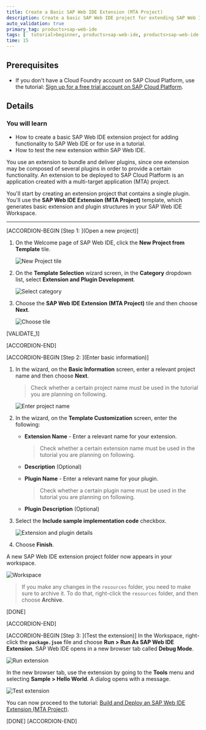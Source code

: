 ```yaml
---
title: Create a Basic SAP Web IDE Extension (MTA Project)
description: Create a basic SAP Web IDE project for extending SAP Web IDE.
auto_validation: true
primary_tag: products>sap-web-ide
tags: [  tutorial>beginner, products>sap-web-ide, products>sap-web-ide-plug-ins ]
time: 15
---
```


## Prerequisites  
  - If you don't have a Cloud Foundry account on SAP Cloud Platform, use the tutorial: [Sign up for a free trial account on SAP Cloud Platform](hcp-create-trial-account).

## Details
### You will learn  
  - How to create a basic SAP Web IDE extension project for adding functionality to SAP Web IDE or for use in a tutorial.
  - How to test the new extension within SAP Web IDE.

You use an extension to bundle and deliver plugins, since one extension may be composed of several plugins in order to provide a certain functionality. An extension to be deployed to SAP Cloud Platform is an application created with a multi-target application (MTA) project.

You'll start by creating an extension project that contains a single plugin. You'll use the **SAP Web IDE Extension (MTA Project)** template, which generates basic extension and plugin structures in your SAP Web IDE Workspace.

---

[ACCORDION-BEGIN [Step 1: ](Open a new project)]
1. On the Welcome page of SAP Web IDE, click the **New Project from Template** tile.

    ![New Project tile](step1-new-project-tile.png)  

2. On the **Template Selection** wizard screen, in the **Category** dropdown list, select **Extension and Plugin Development**.

    ![Select category](step1-category.png)

3. Choose the **SAP Web IDE Extension (MTA Project)** tile and then choose **Next**.

    ![Choose tile](step1-tile.png)


[VALIDATE_1]

[ACCORDION-END]

[ACCORDION-BEGIN [Step 2: ](Enter basic information)]

1. In the wizard, on the **Basic Information** screen, enter a relevant project name and then choose **Next**.

    > Check whether a certain project name must be used in the tutorial you are planning on following.

    ![Enter project name](step2-project-name.png)

2. In the wizard, on the **Template Customization** screen, enter the following:

    - **Extension Name** - Enter a relevant name for your extension.

        > Check whether a certain extension name must be used in the tutorial you are planning on following.

    - **Description** (Optional)
    - **Plugin Name** - Enter a relevant name for your plugin.

        > Check whether a certain plugin name must be used in the tutorial you are planning on following.

    - **Plugin Description** (Optional)

3. Select the **Include sample implementation code** checkbox.

    ![Extension and plugin details](step2-extension-plugin-details.png)

4. Choose **Finish**.

A new SAP Web IDE extension project folder now appears in your workspace.

![Workspace](step2-tree.png)


> If you make any changes in the `resources` folder, you need to make sure to archive it. To do that, right-click the `resources` folder, and then choose **Archive**.

[DONE]

[ACCORDION-END]

[ACCORDION-BEGIN [Step 3: ](Test the extension)]
In the Workspace, right-click the **`package.json`** file and choose **Run > Run As SAP Web IDE Extension**. SAP Web IDE opens in a new browser tab called **Debug Mode**.

![Run extension](step3-run.png)

In the new browser tab, use the extension by going to the **Tools** menu and selecting **Sample > Hello World**. A dialog opens with a message.

![Test extension](step3-test.png)

You can now proceed to the tutorial: [Build and Deploy an SAP Web IDE Extension (MTA Project)](https://developers.sap.com/tutorials/webide-extension-build.html).

[DONE]
[ACCORDION-END]
